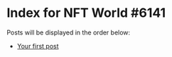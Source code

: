 # Index for NFT World #6141
Posts will be displayed in the order below:

- [Your first post](./001-first.md)

